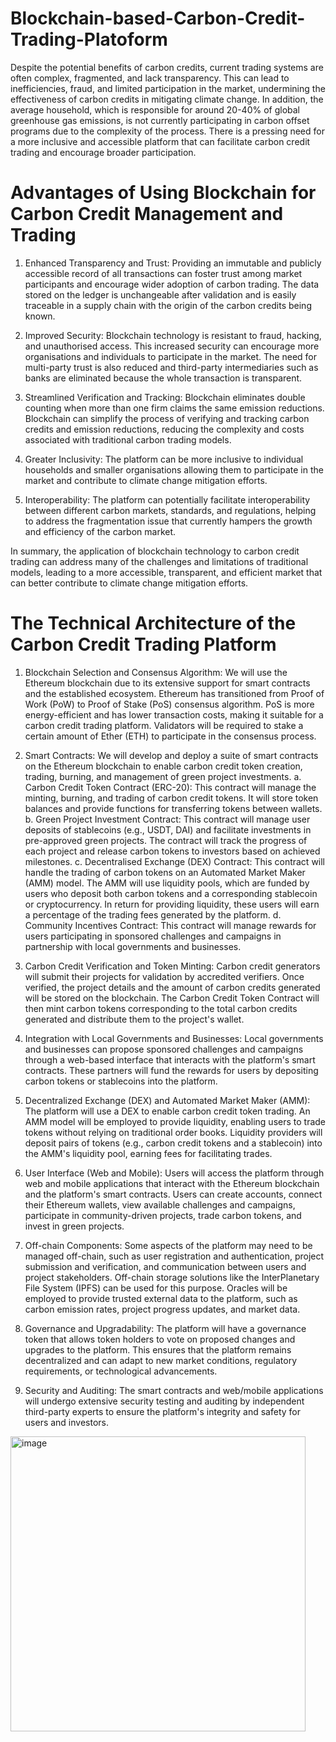 # Blockchain-based-Carbon-Credit-Trading-Platoform

Despite the potential benefits of carbon credits, current trading systems are often complex, fragmented, and lack transparency. This can lead to inefficiencies, fraud, and limited participation in the market, undermining the effectiveness of carbon credits in mitigating climate change. In addition, the average household, which is responsible for around 20-40% of global greenhouse gas emissions, is not currently participating in carbon offset programs due to the complexity of the process. There is a pressing need for a more inclusive and accessible platform that can facilitate carbon credit trading and encourage broader participation.


# Advantages of Using Blockchain for Carbon Credit Management and Trading
 
1. Enhanced Transparency and Trust: Providing an immutable and publicly accessible record of all transactions can foster trust among market participants and encourage wider adoption of carbon trading. The data stored on the ledger is unchangeable after validation and is easily traceable in a supply chain with the origin of the carbon credits being known.

2. Improved Security: Blockchain technology is resistant to fraud, hacking, and unauthorised access. This increased security can encourage more organisations and individuals to participate in the market. The need for multi-party trust is also reduced and third-party intermediaries such as banks are eliminated because the whole transaction is transparent.

3. Streamlined Verification and Tracking: Blockchain eliminates double counting when more than one firm claims the same emission reductions. Blockchain can simplify the process of verifying and tracking carbon credits and emission reductions, reducing the complexity and costs associated with traditional carbon trading models.

4. Greater Inclusivity: The platform can be more inclusive to individual households and smaller organisations allowing them to participate in the market and contribute to climate change mitigation efforts.

5. Interoperability: The platform can potentially facilitate interoperability between different carbon markets, standards, and regulations, helping to address the fragmentation issue that currently hampers the growth and efficiency of the carbon market.

In summary, the application of blockchain technology to carbon credit trading can address many of the challenges and limitations of traditional models, leading to a more accessible, transparent, and efficient market that can better contribute to climate change mitigation efforts.

# The Technical Architecture of the Carbon Credit Trading Platform 

1.	Blockchain Selection and Consensus Algorithm: We will use the Ethereum blockchain due to its extensive support for smart contracts and the established ecosystem. Ethereum has transitioned from Proof of Work (PoW) to Proof of Stake (PoS) consensus algorithm. PoS is more energy-efficient and has lower transaction costs, making it suitable for a carbon credit trading platform. Validators will be required to stake a certain amount of Ether (ETH) to participate in the consensus process.

2.	Smart Contracts: We will develop and deploy a suite of smart contracts on the Ethereum blockchain to enable carbon credit token creation, trading, burning, and management of green project investments.
a. Carbon Credit Token Contract (ERC-20): This contract will manage the minting, burning, and trading of carbon credit tokens. It will store token balances and provide functions for transferring tokens between wallets.
b. Green Project Investment Contract: This contract will manage user deposits of stablecoins (e.g., USDT, DAI) and facilitate investments in pre-approved green projects. The contract will track the progress of each project and release carbon tokens to investors based on achieved milestones.
c. Decentralised Exchange (DEX) Contract: This contract will handle the trading of carbon tokens on an Automated Market Maker (AMM) model. The AMM will use liquidity pools, which are funded by users who deposit both carbon tokens and a corresponding stablecoin or cryptocurrency. In return for providing liquidity, these users will earn a percentage of the trading fees generated by the platform.
d. Community Incentives Contract: This contract will manage rewards for users participating in sponsored challenges and campaigns in partnership with local governments and businesses.

3.	Carbon Credit Verification and Token Minting: Carbon credit generators will submit their projects for validation by accredited verifiers. Once verified, the project details and the amount of carbon credits generated will be stored on the blockchain. The Carbon Credit Token Contract will then mint carbon tokens corresponding to the total carbon credits generated and distribute them to the project's wallet.

4.	Integration with Local Governments and Businesses: Local governments and businesses can propose sponsored challenges and campaigns through a web-based interface that interacts with the platform's smart contracts. These partners will fund the rewards for users by depositing carbon tokens or stablecoins into the platform.

5.	Decentralized Exchange (DEX) and Automated Market Maker (AMM): The platform will use a DEX to enable carbon credit token trading. An AMM model will be employed to provide liquidity, enabling users to trade tokens without relying on traditional order books. Liquidity providers will deposit pairs of tokens (e.g., carbon credit tokens and a stablecoin) into the AMM's liquidity pool, earning fees for facilitating trades.

6.	User Interface (Web and Mobile): Users will access the platform through web and mobile applications that interact with the Ethereum blockchain and the platform's smart contracts. Users can create accounts, connect their Ethereum wallets, view available challenges and campaigns, participate in community-driven projects, trade carbon tokens, and invest in green projects.

7.	Off-chain Components: Some aspects of the platform may need to be managed off-chain, such as user registration and authentication, project submission and verification, and communication between users and project stakeholders. Off-chain storage solutions like the InterPlanetary File System (IPFS) can be used for this purpose. Oracles will be employed to provide trusted external data to the platform, such as carbon emission rates, project progress updates, and market data.

8.	Governance and Upgradability: The platform will have a governance token that allows token holders to vote on proposed changes and upgrades to the platform. This ensures that the platform remains decentralized and can adapt to new market conditions, regulatory requirements, or technological advancements.

9.	Security and Auditing: The smart contracts and web/mobile applications will undergo extensive security testing and auditing by independent third-party experts to ensure the platform's integrity and safety for users and investors. 

<img width="472" alt="image" src="https://github.com/hashincludeim/Blockchain-based-Carbon-Credit-Trading-Platoform/assets/58355962/72e72b75-f2a7-416a-b474-1f515c5d5c97">


